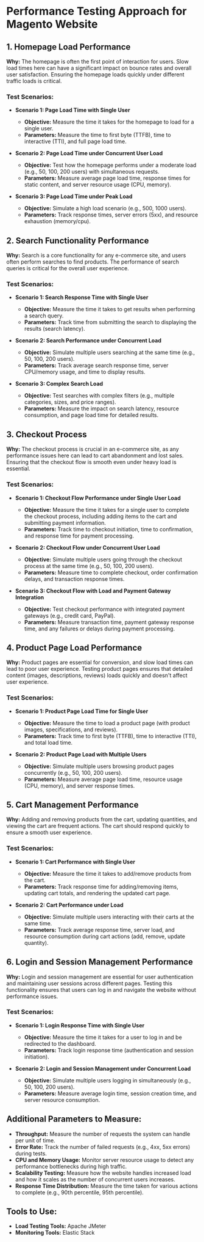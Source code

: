 # Performance Testing Approach for Magento Website

## 1. Homepage Load Performance
**Why:** The homepage is often the first point of interaction for users. Slow load times here can have a significant impact on bounce rates and overall user satisfaction. Ensuring the homepage loads quickly under different traffic loads is critical.

### Test Scenarios:
- **Scenario 1: Page Load Time with Single User**
    - **Objective:** Measure the time it takes for the homepage to load for a single user.
    - **Parameters:** Measure the time to first byte (TTFB), time to interactive (TTI), and full page load time.

- **Scenario 2: Page Load Time under Concurrent User Load**
    - **Objective:** Test how the homepage performs under a moderate load (e.g., 50, 100, 200 users) with simultaneous requests.
    - **Parameters:** Measure average page load time, response times for static content, and server resource usage (CPU, memory).

- **Scenario 3: Page Load Time under Peak Load**
    - **Objective:** Simulate a high load scenario (e.g., 500, 1000 users).
    - **Parameters:** Track response times, server errors (5xx), and resource exhaustion (memory/cpu).

## 2. Search Functionality Performance
**Why:** Search is a core functionality for any e-commerce site, and users often perform searches to find products. The performance of search queries is critical for the overall user experience.

### Test Scenarios:
- **Scenario 1: Search Response Time with Single User**
    - **Objective:** Measure the time it takes to get results when performing a search query.
    - **Parameters:** Track time from submitting the search to displaying the results (search latency).

- **Scenario 2: Search Performance under Concurrent Load**
    - **Objective:** Simulate multiple users searching at the same time (e.g., 50, 100, 200 users).
    - **Parameters:** Track average search response time, server CPU/memory usage, and time to display results.

- **Scenario 3: Complex Search Load**
    - **Objective:** Test searches with complex filters (e.g., multiple categories, sizes, and price ranges).
    - **Parameters:** Measure the impact on search latency, resource consumption, and page load time for detailed results.

## 3. Checkout Process
**Why:** The checkout process is crucial in an e-commerce site, as any performance issues here can lead to cart abandonment and lost sales. Ensuring that the checkout flow is smooth even under heavy load is essential.

### Test Scenarios:
- **Scenario 1: Checkout Flow Performance under Single User Load**
    - **Objective:** Measure the time it takes for a single user to complete the checkout process, including adding items to the cart and submitting payment information.
    - **Parameters:** Track time to checkout initiation, time to confirmation, and response time for payment processing.

- **Scenario 2: Checkout Flow under Concurrent User Load**
    - **Objective:** Simulate multiple users going through the checkout process at the same time (e.g., 50, 100, 200 users).
    - **Parameters:** Measure time to complete checkout, order confirmation delays, and transaction response times.

- **Scenario 3: Checkout Flow with Load and Payment Gateway Integration**
    - **Objective:** Test checkout performance with integrated payment gateways (e.g., credit card, PayPal).
    - **Parameters:** Measure transaction time, payment gateway response time, and any failures or delays during payment processing.

## 4. Product Page Load Performance
**Why:** Product pages are essential for conversion, and slow load times can lead to poor user experience. Testing product pages ensures that detailed content (images, descriptions, reviews) loads quickly and doesn't affect user experience.

### Test Scenarios:
- **Scenario 1: Product Page Load Time for Single User**
    - **Objective:** Measure the time to load a product page (with product images, specifications, and reviews).
    - **Parameters:** Track time to first byte (TTFB), time to interactive (TTI), and total load time.

- **Scenario 2: Product Page Load with Multiple Users**
    - **Objective:** Simulate multiple users browsing product pages concurrently (e.g., 50, 100, 200 users).
    - **Parameters:** Measure average page load time, resource usage (CPU, memory), and server response times.

## 5. Cart Management Performance
**Why:** Adding and removing products from the cart, updating quantities, and viewing the cart are frequent actions. The cart should respond quickly to ensure a smooth user experience.

### Test Scenarios:
- **Scenario 1: Cart Performance with Single User**
    - **Objective:** Measure the time it takes to add/remove products from the cart.
    - **Parameters:** Track response time for adding/removing items, updating cart totals, and rendering the updated cart page.

- **Scenario 2: Cart Performance under Load**
    - **Objective:** Simulate multiple users interacting with their carts at the same time.
    - **Parameters:** Track average response time, server load, and resource consumption during cart actions (add, remove, update quantity).

## 6. Login and Session Management Performance
**Why:** Login and session management are essential for user authentication and maintaining user sessions across different pages. Testing this functionality ensures that users can log in and navigate the website without performance issues.

### Test Scenarios:
- **Scenario 1: Login Response Time with Single User**
    - **Objective:** Measure the time it takes for a user to log in and be redirected to the dashboard.
    - **Parameters:** Track login response time (authentication and session initiation).

- **Scenario 2: Login and Session Management under Concurrent Load**
    - **Objective:** Simulate multiple users logging in simultaneously (e.g., 50, 100, 200 users).
    - **Parameters:** Measure average login time, session creation time, and server resource consumption.

## Additional Parameters to Measure:
- **Throughput:** Measure the number of requests the system can handle per unit of time.
- **Error Rate:** Track the number of failed requests (e.g., 4xx, 5xx errors) during tests.
- **CPU and Memory Usage:** Monitor server resource usage to detect any performance bottlenecks during high traffic.
- **Scalability Testing:** Measure how the website handles increased load and how it scales as the number of concurrent users increases.
- **Response Time Distribution:** Measure the time taken for various actions to complete (e.g., 90th percentile, 95th percentile).

## Tools to Use:
- **Load Testing Tools:** Apache JMeter
- **Monitoring Tools:** Elastic Stack
